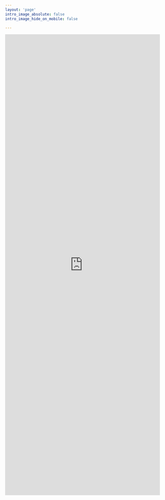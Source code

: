 ```yaml
---
layout: 'page'
intro_image_absolute: false
intro_image_hide_on_mobile: false

---
```


<iframe src="https://sf94.jsb.name/" width="100%" height="1500" frameBorder="0" scrolling="no"></iframe>
